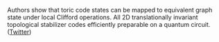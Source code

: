 
Authors show that toric code states can be mapped to equivalent graph state under local Clifford operations. All 2D translationally invariant topological stabilizer codes efficiently preparable on a quantum circuit. ([Twitter](https://twitter.com/JoshuahHeath/status/1374929208716234753))
